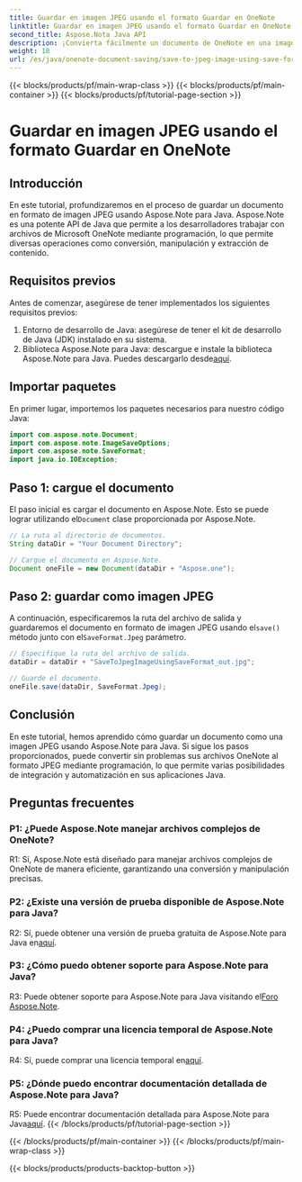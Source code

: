 ```yaml
---
title: Guardar en imagen JPEG usando el formato Guardar en OneNote
linktitle: Guardar en imagen JPEG usando el formato Guardar en OneNote
second_title: Aspose.Nota Java API
description: ¡Convierta fácilmente un documento de OneNote en una imagen JPEG! Este tutorial de Java muestra cómo usar Aspose.Note. ¡Convierta y automatice con ejemplos de código! #OneNote #Java #Aspose
weight: 18
url: /es/java/onenote-document-saving/save-to-jpeg-image-using-save-format/
---
```


{{< blocks/products/pf/main-wrap-class >}}
{{< blocks/products/pf/main-container >}}
{{< blocks/products/pf/tutorial-page-section >}}

# Guardar en imagen JPEG usando el formato Guardar en OneNote

## Introducción

En este tutorial, profundizaremos en el proceso de guardar un documento en formato de imagen JPEG usando Aspose.Note para Java. Aspose.Note es una potente API de Java que permite a los desarrolladores trabajar con archivos de Microsoft OneNote mediante programación, lo que permite diversas operaciones como conversión, manipulación y extracción de contenido.

## Requisitos previos

Antes de comenzar, asegúrese de tener implementados los siguientes requisitos previos:

1. Entorno de desarrollo de Java: asegúrese de tener el kit de desarrollo de Java (JDK) instalado en su sistema.
2.  Biblioteca Aspose.Note para Java: descargue e instale la biblioteca Aspose.Note para Java. Puedes descargarlo desde[aquí](https://releases.aspose.com/note/java/).

## Importar paquetes

En primer lugar, importemos los paquetes necesarios para nuestro código Java:

```java
import com.aspose.note.Document;
import com.aspose.note.ImageSaveOptions;
import com.aspose.note.SaveFormat;
import java.io.IOException;
```

## Paso 1: cargue el documento

 El paso inicial es cargar el documento en Aspose.Note. Esto se puede lograr utilizando el`Document` clase proporcionada por Aspose.Note.

```java
// La ruta al directorio de documentos.
String dataDir = "Your Document Directory";

// Cargue el documento en Aspose.Note.
Document oneFile = new Document(dataDir + "Aspose.one");
```

## Paso 2: guardar como imagen JPEG

 A continuación, especificaremos la ruta del archivo de salida y guardaremos el documento en formato de imagen JPEG usando el`save()` método junto con el`SaveFormat.Jpeg` parámetro.

```java
// Especifique la ruta del archivo de salida.
dataDir = dataDir + "SaveToJpegImageUsingSaveFormat_out.jpg";

// Guarde el documento.
oneFile.save(dataDir, SaveFormat.Jpeg);
```

## Conclusión

En este tutorial, hemos aprendido cómo guardar un documento como una imagen JPEG usando Aspose.Note para Java. Si sigue los pasos proporcionados, puede convertir sin problemas sus archivos OneNote al formato JPEG mediante programación, lo que permite varias posibilidades de integración y automatización en sus aplicaciones Java.

## Preguntas frecuentes

### P1: ¿Puede Aspose.Note manejar archivos complejos de OneNote?

R1: Sí, Aspose.Note está diseñado para manejar archivos complejos de OneNote de manera eficiente, garantizando una conversión y manipulación precisas.

### P2: ¿Existe una versión de prueba disponible de Aspose.Note para Java?

 R2: Sí, puede obtener una versión de prueba gratuita de Aspose.Note para Java en[aquí](https://releases.aspose.com/).

### P3: ¿Cómo puedo obtener soporte para Aspose.Note para Java?

 R3: Puede obtener soporte para Aspose.Note para Java visitando el[Foro Aspose.Note](https://forum.aspose.com/c/note/28).

### P4: ¿Puedo comprar una licencia temporal de Aspose.Note para Java?

 R4: Sí, puede comprar una licencia temporal en[aquí](https://purchase.aspose.com/temporary-license/).

### P5: ¿Dónde puedo encontrar documentación detallada de Aspose.Note para Java?

R5: Puede encontrar documentación detallada para Aspose.Note para Java[aquí](https://reference.aspose.com/note/java/).
{{< /blocks/products/pf/tutorial-page-section >}}

{{< /blocks/products/pf/main-container >}}
{{< /blocks/products/pf/main-wrap-class >}}

{{< blocks/products/products-backtop-button >}}
